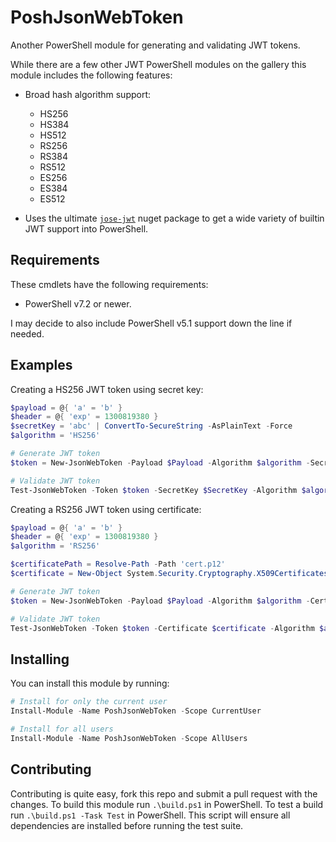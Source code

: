 # PoshJsonWebToken

Another PowerShell module for generating and validating JWT tokens.

While there are a few other JWT PowerShell modules on the gallery this module includes the following features:

+ Broad hash algorithm support:
  + HS256
  + HS384
  + HS512
  + RS256
  + RS384
  + RS512
  + ES256
  + ES384
  + ES512

+ Uses the ultimate [`jose-jwt`](https://www.nuget.org/packages/jose-jwt/) nuget package to get a wide variety of builtin JWT support into PowerShell.

## Requirements

These cmdlets have the following requirements:

+ PowerShell v7.2 or newer.

I may decide to also include PowerShell v5.1 support down the line if needed.

## Examples

Creating a HS256 JWT token using secret key:

```powershell
$payload = @{ 'a' = 'b' }
$header = @{ 'exp' = 1300819380 }
$secretKey = 'abc' | ConvertTo-SecureString -AsPlainText -Force
$algorithm = 'HS256'

# Generate JWT token
$token = New-JsonWebToken -Payload $Payload -Algorithm $algorithm -SecretKey $SecretKey -ExtraHeader $ExtraHeader

# Validate JWT token
Test-JsonWebToken -Token $token -SecretKey $SecretKey -Algorithm $algorithm
```

Creating a RS256 JWT token using certificate:

```powershell
$payload = @{ 'a' = 'b' }
$header = @{ 'exp' = 1300819380 }
$algorithm = 'RS256'

$certificatePath = Resolve-Path -Path 'cert.p12'
$certificate = New-Object System.Security.Cryptography.X509Certificates.X509Certificate2($certificatePath)

# Generate JWT token
$token = New-JsonWebToken -Payload $Payload -Algorithm $algorithm -Certificate $certificate -ExtraHeader $ExtraHeader

# Validate JWT token
Test-JsonWebToken -Token $token -Certificate $certificate -Algorithm $algorithm
```

## Installing

You can install this module by running:

```powershell
# Install for only the current user
Install-Module -Name PoshJsonWebToken -Scope CurrentUser

# Install for all users
Install-Module -Name PoshJsonWebToken -Scope AllUsers
```

## Contributing

Contributing is quite easy, fork this repo and submit a pull request with the changes.
To build this module run `.\build.ps1` in PowerShell.
To test a build run `.\build.ps1 -Task Test` in PowerShell.
This script will ensure all dependencies are installed before running the test suite.
